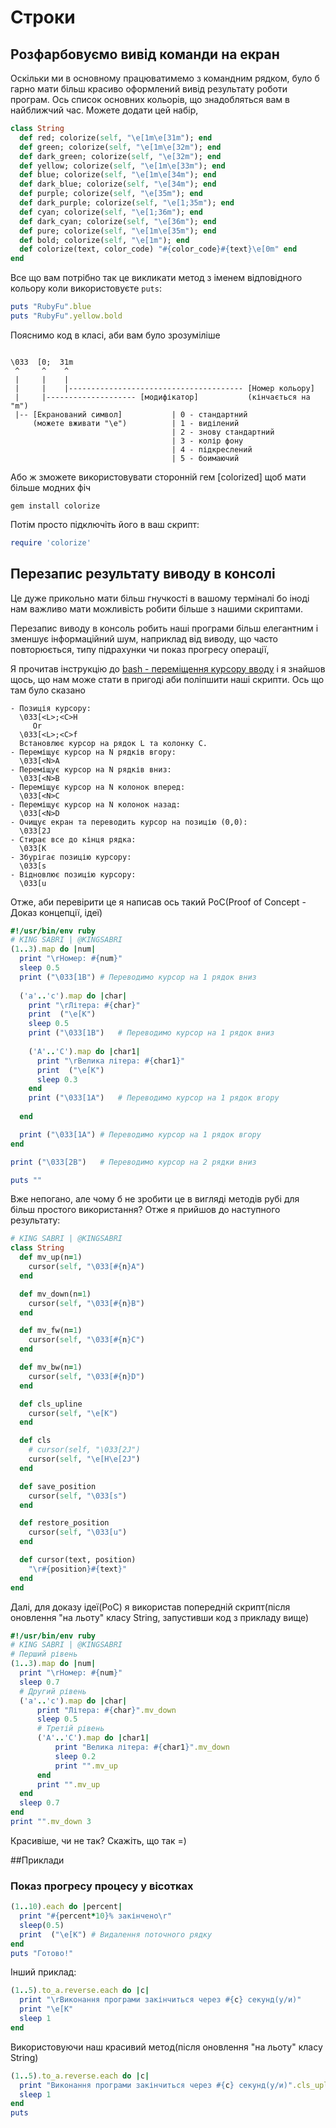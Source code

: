 # Строки

## Розфарбовуємо вивід команди на екран
Оскільки ми в основному працюватимемо з командним рядком, було б гарно мати більш красиво оформлений вивід результату роботи програм. Ось список основних кольорів, що знадобляться вам в найближчий час. Можете додати цей набір,

```ruby
class String
  def red; colorize(self, "\e[1m\e[31m"); end
  def green; colorize(self, "\e[1m\e[32m"); end
  def dark_green; colorize(self, "\e[32m"); end
  def yellow; colorize(self, "\e[1m\e[33m"); end
  def blue; colorize(self, "\e[1m\e[34m"); end
  def dark_blue; colorize(self, "\e[34m"); end
  def purple; colorize(self, "\e[35m"); end
  def dark_purple; colorize(self, "\e[1;35m"); end
  def cyan; colorize(self, "\e[1;36m"); end
  def dark_cyan; colorize(self, "\e[36m"); end
  def pure; colorize(self, "\e[1m\e[35m"); end
  def bold; colorize(self, "\e[1m"); end
  def colorize(text, color_code) "#{color_code}#{text}\e[0m" end
end
```
Все що вам потрібно так це викликати метод з іменем відповідного кольору коли використовуєте ```puts```:
```ruby
puts "RubyFu".blue
puts "RubyFu".yellow.bold
```
Пояснимо код в класі, аби вам було зрозуміліше 

```

\033  [0;  31m
 ^     ^    ^    
 |     |    |
 |     |    |--------------------------------------- [Номер кольору]
 |     |-------------------- [модифікатор]           (кінчається на "m")
 |-- [Екранований символ]           | 0 - стандартний                     
     (можете вживати "\e")          | 1 - виділений
                                    | 2 - знову стандартний
                                    | 3 - колір фону
                                    | 4 - підкреслений
                                    | 5 - боимаючий
```
Або ж зможете використовувати сторонній гем [colorized] щоб мати більше модних фіч
```
gem install colorize
```
Потім просто підключіть його в ваш скрипт:

```ruby
require 'colorize'
```

## Перезапис результату виводу в консолі
Це дуже прикольно мати більш гнучкості в вашому терміналі бо іноді нам важливо мати можливість робити більше з нашими скриптами.

Перезапис виводу в консоль робить наші програми більш елегантним і зменшує  інформаційний шум, наприклад від виводу, що часто повторюється, типу підрахунки чи показ прогресу операції,

Я прочитав інструкцію до [bash - переміщення курсору вводу][2] і я знайшов щось, що нам може стати в пригоді аби поліпшити наші скрипти. Ось що там було сказано
```
- Позиція курсору:
  \033[<L>;<C>H
     Or
  \033[<L>;<C>f
  Встановлює курсор на рядок L та колонку C.
- Переміщує курсор на N рядків вгору:
  \033[<N>A
- Переміщує курсор на N рядків вниз:
  \033[<N>B
- Переміщує курсор на N колонок вперед:
  \033[<N>C
- Переміщує курсор на N колонок назад:
  \033[<N>D
- Очищує екран та переводить курсор на позицію (0,0):
  \033[2J
- Стирає все до кінця рядка:
  \033[K
- Збурігає позицію курсору:
  \033[s
- Відновлює позицію курсору:
  \033[u
```
Отже, аби перевірити це я написав ось такий PoC(Proof of Concept - Доказ концепції, ідеї) 
```ruby
#!/usr/bin/env ruby
# KING SABRI | @KINGSABRI
(1..3).map do |num|
  print "\rНомер: #{num}"
  sleep 0.5
  print ("\033[1B")	# Переводимо курсор на 1 рядок вниз 
  
  ('a'..'c').map do |char|
    print "\rЛітера: #{char}"
    print  ("\e[K")
    sleep 0.5
    print ("\033[1B")	# Переводимо курсор на 1 рядок вниз 
    
    ('A'..'C').map do |char1|
      print "\rВелика літера: #{char1}"
      print  ("\e[K")
      sleep 0.3
    end
    print ("\033[1A")	# Переводимо курсор на 1 рядок вгору
    
  end

  print ("\033[1A")	# Переводимо курсор на 1 рядок вгору
end

print ("\033[2B")	# Переводимо курсор на 2 рядки вниз 

puts ""
```

Вже непогано, але чому б не зробити це в вигляді методів рубі для більш простого використання? Отже я прийшов до наступного результату:
```ruby
# KING SABRI | @KINGSABRI
class String
  def mv_up(n=1)
    cursor(self, "\033[#{n}A")
  end

  def mv_down(n=1)
    cursor(self, "\033[#{n}B")
  end

  def mv_fw(n=1)
    cursor(self, "\033[#{n}C")
  end

  def mv_bw(n=1)
    cursor(self, "\033[#{n}D")
  end

  def cls_upline
    cursor(self, "\e[K")
  end

  def cls
    # cursor(self, "\033[2J")
    cursor(self, "\e[H\e[2J")
  end

  def save_position
    cursor(self, "\033[s")
  end

  def restore_position
    cursor(self, "\033[u")
  end

  def cursor(text, position)
    "\r#{position}#{text}"
  end
end
```

Далі, для доказу ідеї(PoC) я використав попередній скрипт(після оновлення "на льоту" класу String, запустивши код з прикладу вище)
```ruby
#!/usr/bin/env ruby
# KING SABRI | @KINGSABRI
# Перший рівень
(1..3).map do |num|
  print "\rНомер: #{num}"
  sleep 0.7
  # Другий рівень
  ('a'..'c').map do |char|
      print "Літера: #{char}".mv_down
      sleep 0.5
      # Третій рівень
      ('A'..'C').map do |char1|
          print "Велика літера: #{char1}".mv_down
          sleep 0.2
          print "".mv_up
      end
      print "".mv_up
  end
  sleep 0.7
end
print "".mv_down 3
```
Красивіше, чи не так? Скажіть, що так =)

##Приклади
### Показ прогресу процесу у вісотках

```ruby
(1..10).each do |percent|
  print "#{percent*10}% закінчено\r"
  sleep(0.5)
  print  ("\e[K") # Видалення поточного рядку
end
puts "Готово!"
```
Інший приклад:
```ruby
(1..5).to_a.reverse.each do |c|
  print "\rВиконання програми закінчиться через #{c} секунд(у/и)"
  print "\e[K"
  sleep 1
end
```
Використовуючи наш красивий метод(після оновлення "на льоту" класу String)
```ruby
(1..5).to_a.reverse.each do |c|
  print "Виконання програми закінчиться через #{c} секунд(у/и)".cls_upline
  sleep 1
end
puts 
```

<br><br><br>
---
[1]: https://github.com/fazibear/colorize
[2]: http://www.tldp.org/HOWTO/Bash-Prompt-HOWTO/x361.html




